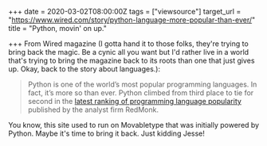 +++
date = 2020-03-02T08:00:00Z
tags = ["viewsource"]
target_url = "https://www.wired.com/story/python-language-more-popular-than-ever/"
title = "Python, movin' on up."

+++
From Wired magazine (I gotta hand it to those folks, they're trying to bring back the magic. Be a cynic all you want but I'd rather live in a world that's trying to bring the magazine back to its roots than one that just gives up. Okay, back to the story about languages.):

> Python is one of the world’s most popular programming languages. In fact, it’s more so than ever. Python climbed from third place to tie for second in the [latest ranking of programming language popularity](https://redmonk.com/sogrady/2020/02/28/language-rankings-1-20/) published by the analyst firm RedMonk.

You know, this site used to run on Movabletype that was initially powered by Python. Maybe it's time to bring it back. Just kidding Jesse!
